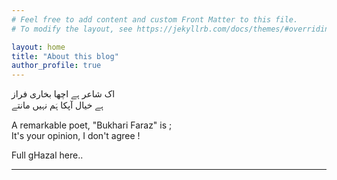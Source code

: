 ```yaml
---
# Feel free to add content and custom Front Matter to this file.
# To modify the layout, see https://jekyllrb.com/docs/themes/#overriding-theme-defaults

layout: home
title: "About this blog"
author_profile: true
---
```

<p>
اک شاعر ہے اچھا بخاری فراز<br>
  ہے خیال آپکا ہَم نہیں مانتے<br>
</p>




<p>
A remarkable poet, "Bukhari Faraz" is ; <br>
It's your opinion, I don't agree !<br>
</p>


<p>
Full gHazal <a>here</a>..
</p>

<hr>

